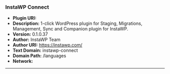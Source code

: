### InstaWP Connect
- **Plugin URI:** 
- **Description:** 1-click WordPress plugin for Staging, Migrations, Management, Sync and Companion plugin for InstaWP.
- **Version:** 0.1.0.37
- **Author:** InstaWP Team
- **Author URI:** https://instawp.com/
- **Text Domain:** instawp-connect
- **Domain Path:** /languages
- **Network:** 

---

